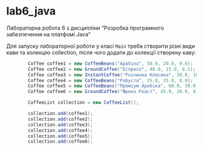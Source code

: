 # lab6_java
Лабораторна робота 6 з дисципліни "Розробка програмного забезпечення на платфомі Java"

Для запуску лабораторної роботи у класі `Main` треба створити різні види кави та колекцію collection, після чого додати до колекції створену каву:
```java
        Coffee coffee1 = new CoffeeBeans("Арабіка", 50.0, 20.0, 9.0);
        Coffee coffee2 = new GroundCoffee("Еспресо", 40.0, 15.0, 8.5);
        Coffee coffee3 = new InstantCoffee("Розчинна Класика", 30.0, 10.0, 7.5);
        Coffee coffee4 = new CoffeeBeans("Робуста", 35.0, 25.0, 8.0);
        Coffee coffee5 = new CoffeeBeans("Преміум Арабіка", 60.0, 30.0, 9.5);
        Coffee coffee6 = new GroundCoffee("Френч Роаст", 45.0, 20.0, 8.0);

        CoffeeList collection = new CoffeeList();

        collection.add(coffee1);
        collection.add(coffee2);
        collection.add(coffee3);
        collection.add(coffee4);
        collection.add(coffee5);
        collection.add(coffee6);
```
